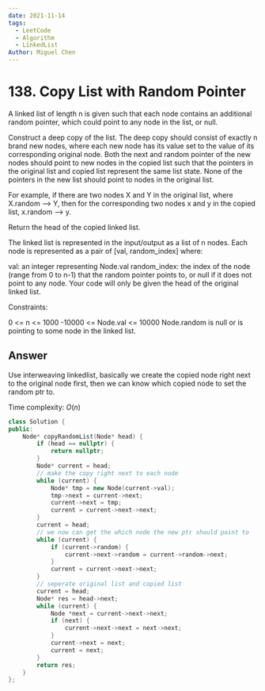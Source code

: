 ```yaml
---
date: 2021-11-14
tags: 
  - LeetCode
  - Algorithm
  - LinkedList
Author: Miguel Chen
---
```

# 138. Copy List with Random Pointer
A linked list of length n is given such that each node contains an additional random pointer, which could point to any node in the list, or null.

Construct a deep copy of the list. The deep copy should consist of exactly n brand new nodes, where each new node has its value set to the value of its corresponding original node. Both the next and random pointer of the new nodes should point to new nodes in the copied list such that the pointers in the original list and copied list represent the same list state. None of the pointers in the new list should point to nodes in the original list.

For example, if there are two nodes X and Y in the original list, where X.random --> Y, then for the corresponding two nodes x and y in the copied list, x.random --> y.

Return the head of the copied linked list.

The linked list is represented in the input/output as a list of n nodes. Each node is represented as a pair of [val, random_index] where:

val: an integer representing Node.val
random_index: the index of the node (range from 0 to n-1) that the random pointer points to, or null if it does not point to any node.
Your code will only be given the head of the original linked list.
 
Constraints:

0 <= n <= 1000
-10000 <= Node.val <= 10000
Node.random is null or is pointing to some node in the linked list.

## Answer

Use interweaving linkedlist, basically we create the copied node right next to the original node first, then we can know which copied node to set the random ptr to.

Time complexity: $O(n)$

```cpp
class Solution {
public:
    Node* copyRandomList(Node* head) {
        if (head == nullptr) {
            return nullptr;
        }
        Node* current = head;
        // make the copy right next to each node
        while (current) {
            Node* tmp = new Node(current->val);
            tmp->next = current->next;
            current->next = tmp;
            current = current->next->next;
        }
        current = head;
        // we now can get the which node the new ptr should point to 
        while (current) {
            if (current->random) {
                current->next->random = current->random->next;
            }
            current = current->next->next;
        }
        // seperate original list and copied list
        current = head;
        Node* res = head->next;
        while (current) {
            Node *next = current->next->next;
            if (next) {
                current->next->next = next->next;
            }
            current->next = next;
            current = next;
        }
        return res;
    }
};
```
